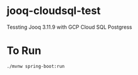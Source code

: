 # jooq-cloudsql-test

Tessting Jooq 3.11.9 with GCP Cloud SQL Postgress

# To Run
```bash
./mvnw spring-boot:run
```